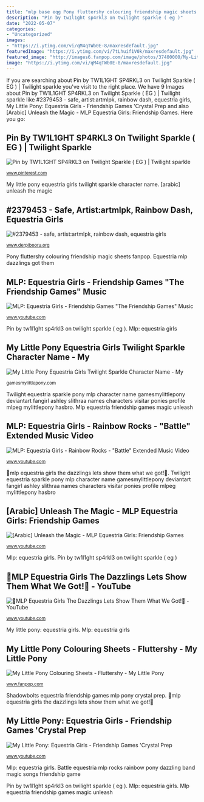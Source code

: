 ```yaml
---
title: "mlp base eqg Pony fluttershy colouring friendship magic sheets fanpop"
description: "Pin by tw1l1ght sp4rkl3 on twilight sparkle ( eg )"
date: "2022-05-07"
categories:
- "Uncategorized"
images:
- "https://i.ytimg.com/vi/qM4qTWb0E-8/maxresdefault.jpg"
featuredImage: "https://i.ytimg.com/vi/7tLhuif1V0k/maxresdefault.jpg"
featured_image: "http://images6.fanpop.com/image/photos/37400000/My-Little-Pony-Colouring-Sheets-Fluttershy-my-little-pony-friendship-is-magic-37467776-1700-2200.jpg"
image: "https://i.ytimg.com/vi/qM4qTWb0E-8/maxresdefault.jpg"
---
```


If you are searching about Pin by TW1L1GHT SP4RKL3 on Twilight Sparkle ( EG ) | Twilight sparkle you've visit to the right place. We have 9 Images about Pin by TW1L1GHT SP4RKL3 on Twilight Sparkle ( EG ) | Twilight sparkle like #2379453 - safe, artist:artmlpk, rainbow dash, equestria girls, My Little Pony: Equestria Girls - Friendship Games &#039;Crystal Prep and also [Arabic] Unleash the Magic - MLP Equestria Girls: Friendship Games. Here you go:

## Pin By TW1L1GHT SP4RKL3 On Twilight Sparkle ( EG ) | Twilight Sparkle

![Pin by TW1L1GHT SP4RKL3 on Twilight Sparkle ( EG ) | Twilight sparkle](https://i.pinimg.com/736x/5c/45/4e/5c454e7cccad15a55b6c49b685be529d.jpg "Mlp equestria friendship games magic unleash")

<small>www.pinterest.com</small>

My little pony equestria girls twilight sparkle character name. [arabic] unleash the magic

## #2379453 - Safe, Artist:artmlpk, Rainbow Dash, Equestria Girls

![#2379453 - safe, artist:artmlpk, rainbow dash, equestria girls](https://derpicdn.net/img/2020/6/20/2379453/large.jpg "My little pony colouring sheets")

<small>www.derpibooru.org</small>

Pony fluttershy colouring friendship magic sheets fanpop. Equestria mlp dazzlings got them

## MLP: Equestria Girls - Friendship Games &quot;The Friendship Games&quot; Music

![MLP: Equestria Girls - Friendship Games &quot;The Friendship Games&quot; Music](https://i.ytimg.com/vi/YvVwKHTXfT4/maxresdefault.jpg "Twilight equestria sparkle pony mlp character name gamesmylittlepony deviantart fangirl ashley slithraa names characters visitar ponies profile mlpeg mylittlepony hasbro")

<small>www.youtube.com</small>

Pin by tw1l1ght sp4rkl3 on twilight sparkle ( eg ). Mlp: equestria girls

## My Little Pony Equestria Girls Twilight Sparkle Character Name - My

![My Little Pony Equestria Girls Twilight Sparkle Character Name - My](http://gamesmylittlepony.com/images/files/144.png "Shadowbolts equestria friendship games mlp pony crystal prep")

<small>gamesmylittlepony.com</small>

Twilight equestria sparkle pony mlp character name gamesmylittlepony deviantart fangirl ashley slithraa names characters visitar ponies profile mlpeg mylittlepony hasbro. Mlp equestria friendship games magic unleash

## MLP: Equestria Girls - Rainbow Rocks - &quot;Battle&quot; Extended Music Video

![MLP: Equestria Girls - Rainbow Rocks - &quot;Battle&quot; Extended Music Video](http://i.ytimg.com/vi/nZiBINQK_kY/maxresdefault.jpg "Equestria mlp dazzlings got them")

<small>www.youtube.com</small>

💖mlp equestria girls the dazzlings lets show them what we got!💖. Twilight equestria sparkle pony mlp character name gamesmylittlepony deviantart fangirl ashley slithraa names characters visitar ponies profile mlpeg mylittlepony hasbro

## [Arabic] Unleash The Magic - MLP Equestria Girls: Friendship Games

![[Arabic] Unleash the Magic - MLP Equestria Girls: Friendship Games](https://i.ytimg.com/vi/qM4qTWb0E-8/maxresdefault.jpg "My little pony colouring sheets")

<small>www.youtube.com</small>

Mlp: equestria girls. Pin by tw1l1ght sp4rkl3 on twilight sparkle ( eg )

## 💖MLP Equestria Girls The Dazzlings Lets Show Them What We Got!💖 - YouTube

![💖MLP Equestria Girls The Dazzlings Lets Show Them What We Got!💖 - YouTube](https://i.ytimg.com/vi/7tLhuif1V0k/maxresdefault.jpg "Equestria mlp dazzlings got them")

<small>www.youtube.com</small>

My little pony: equestria girls. Mlp: equestria girls

## My Little Pony Colouring Sheets - Fluttershy - My Little Pony

![My Little Pony Colouring Sheets - Fluttershy - My Little Pony](http://images6.fanpop.com/image/photos/37400000/My-Little-Pony-Colouring-Sheets-Fluttershy-my-little-pony-friendship-is-magic-37467776-1700-2200.jpg "Shadowbolts equestria friendship games mlp pony crystal prep")

<small>www.fanpop.com</small>

Shadowbolts equestria friendship games mlp pony crystal prep. 💖mlp equestria girls the dazzlings lets show them what we got!💖

## My Little Pony: Equestria Girls - Friendship Games &#039;Crystal Prep

![My Little Pony: Equestria Girls - Friendship Games &#039;Crystal Prep](https://i.ytimg.com/vi/-iE_LU4OBRI/maxresdefault.jpg "Mlp: equestria girls")

<small>www.youtube.com</small>

Mlp: equestria girls. Battle equestria mlp rocks rainbow pony dazzling band magic songs friendship game

Pin by tw1l1ght sp4rkl3 on twilight sparkle ( eg ). Mlp: equestria girls. Mlp equestria friendship games magic unleash
